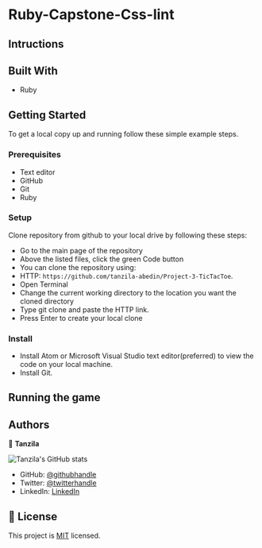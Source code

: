 # Ruby-Capstone-Css-lint


## Intructions


## Built With
- Ruby

## Getting Started
To get a local copy up and running follow these simple example steps.

### Prerequisites
- Text editor
- GitHub
- Git
- Ruby

### Setup
Clone repository from github to your local drive by following these steps:
- Go to the main page of the repository
- Above the listed files, click the green Code button
- You can clone the repository using:
- HTTP: `https://github.com/tanzila-abedin/Project-3-TicTacToe`.
- Open Terminal
- Change the current working directory to the location you want the cloned directory
- Type  git clone and paste the HTTP link.
- Press Enter to create your local clone

### Install
- Install Atom or Microsoft Visual Studio text editor(preferred) to view the code on your local machine.
- Install Git.

## Running the game

## Authors

👤 **Tanzila**

![Tanzila's GitHub stats](https://github-readme-stats.vercel.app/api?username=tanzila-abedin&count_private=true&theme=dark&show_icons=true)

- GitHub: [@githubhandle](https://github.com/tanzila-abedin)
- Twitter: [@twitterhandle](https://twitter.com/TanzilaAbedin)
- LinkedIn: [LinkedIn](https://www.linkedin.com/in/tanzila-abedin-331440b2/)



## 📝 License

This project is [MIT](LICENSE) licensed.
